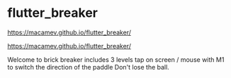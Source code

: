 # flutter_breaker

https://macamev.github.io/flutter_breaker/

https://macamev.github.io/flutter_breaker/


Welcome to brick breaker
includes 3 levels
tap on screen / mouse with M1 to switch the direction of the paddle
Don't lose the ball.


